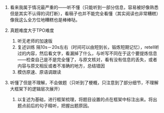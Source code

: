1. 看来我属于情况最严重的——听不懂（只能听到一部分信息，容易被好像熟悉但是其实不认得的词打断），看稿子也并不能完全看懂（其实阅读也非常糟糕）像我这么全方位地糟糕也是棒棒哒。

2. 真题难度大于TPO难度
    1. 听无老师的加速版
    2. 复述训练
        隔10s－20s左右（时间可以由短到长，锻炼短期记忆），retell听过的内容，然后看文字，看漏掉了什么，与听写不同在于这个要提炼信息——检查自己是不是完全懂了，与原文核对，看有没有信息的丢失，或者内容与原文相反或者不准确的地方，总结错因
    3. 模仿原速、原语调跟读

3. 听懂了但是不理解，不会做题（只听到了梗概，只注意到了部分细节，不理解大框架下的逻辑层次展开）
    1. 以复述为基础，进行框架梳理，将题目设置的点在框架中标注出来。将出题点前后的句子精听，把握出题原因。
